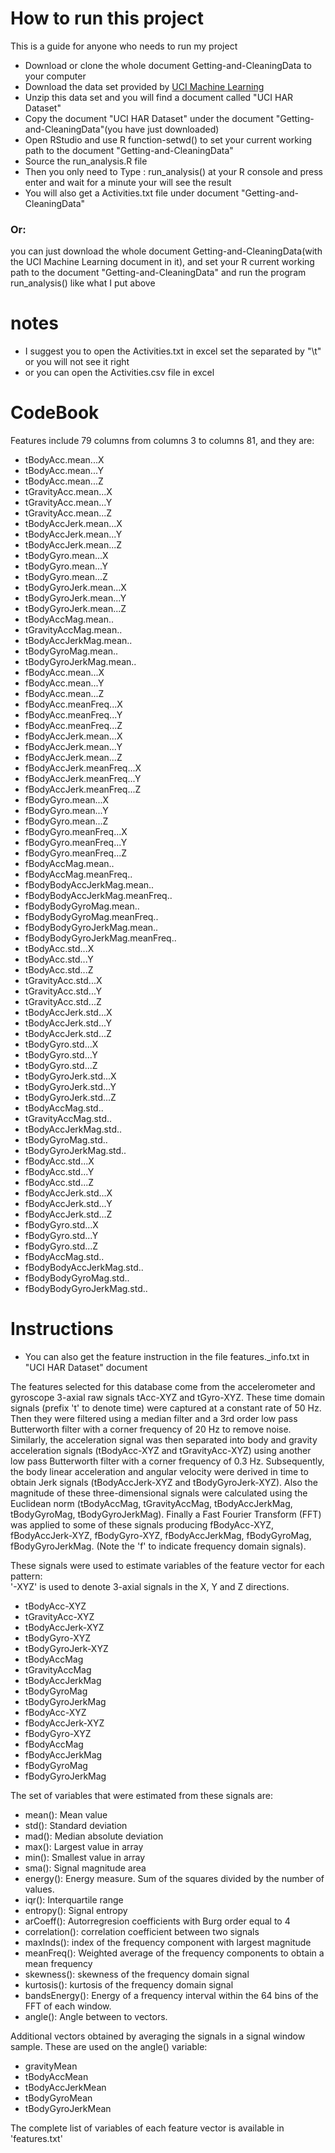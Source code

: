 How to run this project
================

  This is a guide for anyone who needs to run my project
  *  Download or clone the whole document Getting-and-CleaningData to your computer
  *  Download the data set provided by [UCI Machine Learning](https://d396qusza40orc.cloudfront.net/getdata%2Fprojectfiles%2FUCI%20HAR%20Dataset.zip )
  *  Unzip this data set and you will find a document called "UCI HAR Dataset"
  *  Copy the document "UCI HAR Dataset" under the document "Getting-and-CleaningData"(you have just downloaded)
  *  Open RStudio and use R function-setwd() to set your current working path to the document "Getting-and-CleaningData"
  *  Source the run_analysis.R file
  *  Then you only need to Type :   run_analysis()     at your R console and press enter  and wait for a minute your will see the result
  *  You will also get a Activities.txt file under document "Getting-and-CleaningData"

### Or:
  you can just download the whole document Getting-and-CleaningData(with the UCI Machine Learning document in it), and set your R current working path to the document "Getting-and-CleaningData" and run the program run_analysis() like what I put above
  
  
notes
======
 - I suggest you to open the Activities.txt in excel set the separated by  "\t" or you will not see it right
 - or you can open the Activities.csv file in excel 


CodeBook
=========
  Features include 79 columns from columns 3 to columns 81, and they are:
  
  * tBodyAcc.mean...X
  * tBodyAcc.mean...Y
  * tBodyAcc.mean...Z
  * tGravityAcc.mean...X
  * tGravityAcc.mean...Y
  * tGravityAcc.mean...Z
  * tBodyAccJerk.mean...X
  * tBodyAccJerk.mean...Y
  * tBodyAccJerk.mean...Z
  * tBodyGyro.mean...X
  * tBodyGyro.mean...Y
  * tBodyGyro.mean...Z
  * tBodyGyroJerk.mean...X
  * tBodyGyroJerk.mean...Y
  * tBodyGyroJerk.mean...Z
  * tBodyAccMag.mean..
  * tGravityAccMag.mean..
  * tBodyAccJerkMag.mean..
  * tBodyGyroMag.mean..	
  * tBodyGyroJerkMag.mean..	
  * fBodyAcc.mean...X	
  * fBodyAcc.mean...Y	
  * fBodyAcc.mean...Z	
  * fBodyAcc.meanFreq...X	
  * fBodyAcc.meanFreq...Y	
  * fBodyAcc.meanFreq...Z	
  * fBodyAccJerk.mean...X	
  * fBodyAccJerk.mean...Y	
  * fBodyAccJerk.mean...Z
  * fBodyAccJerk.meanFreq...X	
  * fBodyAccJerk.meanFreq...Y	
  * fBodyAccJerk.meanFreq...Z	
  * fBodyGyro.mean...X
  * fBodyGyro.mean...Y	
  * fBodyGyro.mean...Z	
  * fBodyGyro.meanFreq...X	
  * fBodyGyro.meanFreq...Y	
  * fBodyGyro.meanFreq...Z
  * fBodyAccMag.mean..
  * fBodyAccMag.meanFreq..
  * fBodyBodyAccJerkMag.mean..
  * fBodyBodyAccJerkMag.meanFreq..
  * fBodyBodyGyroMag.mean..	
  * fBodyBodyGyroMag.meanFreq..	
  * fBodyBodyGyroJerkMag.mean..	
  * fBodyBodyGyroJerkMag.meanFreq..	
  * tBodyAcc.std...X	
  * tBodyAcc.std...Y	
  * tBodyAcc.std...Z
  * tGravityAcc.std...X	
  * tGravityAcc.std...Y	
  * tGravityAcc.std...Z	
  * tBodyAccJerk.std...X	
  * tBodyAccJerk.std...Y
  * tBodyAccJerk.std...Z
  * tBodyGyro.std...X	
  * tBodyGyro.std...Y	
  * tBodyGyro.std...Z	
  * tBodyGyroJerk.std...X	
  * tBodyGyroJerk.std...Y	
  * tBodyGyroJerk.std...Z	
  * tBodyAccMag.std..	
  * tGravityAccMag.std..
  * tBodyAccJerkMag.std..	
  * tBodyGyroMag.std..
  * tBodyGyroJerkMag.std..
  * fBodyAcc.std...X	
  * fBodyAcc.std...Y	
  * fBodyAcc.std...Z	
  * fBodyAccJerk.std...X
  * fBodyAccJerk.std...Y
  * fBodyAccJerk.std...Z	
  * fBodyGyro.std...X	
  * fBodyGyro.std...Y	
  * fBodyGyro.std...Z	
  * fBodyAccMag.std..	
  * fBodyBodyAccJerkMag.std..
  * fBodyBodyGyroMag.std..
  * fBodyBodyGyroJerkMag.std..
  


Instructions
============
* You can also get the feature instruction in the file features._info.txt in "UCI HAR Dataset" document

The features selected for this database come from the accelerometer and gyroscope 3-axial raw signals tAcc-XYZ and tGyro-XYZ. These time domain signals (prefix 't' to denote time) were captured at a constant rate of 50 Hz. Then they were filtered using a median filter and a 3rd order low pass Butterworth filter with a corner frequency of 20 Hz to remove noise. Similarly, the acceleration signal was then separated into body and gravity acceleration signals (tBodyAcc-XYZ and tGravityAcc-XYZ) using another low pass Butterworth filter with a corner frequency of 0.3 Hz. 
Subsequently, the body linear acceleration and angular velocity were derived in time to obtain Jerk signals (tBodyAccJerk-XYZ and tBodyGyroJerk-XYZ). Also the magnitude of these three-dimensional signals were calculated using the Euclidean norm (tBodyAccMag, tGravityAccMag, tBodyAccJerkMag, tBodyGyroMag, tBodyGyroJerkMag). 
Finally a Fast Fourier Transform (FFT) was applied to some of these signals producing fBodyAcc-XYZ, fBodyAccJerk-XYZ, fBodyGyro-XYZ, fBodyAccJerkMag, fBodyGyroMag, fBodyGyroJerkMag. (Note the 'f' to indicate frequency domain signals). 

These signals were used to estimate variables of the feature vector for each pattern:  
'-XYZ' is used to denote 3-axial signals in the X, Y and Z directions.

 * tBodyAcc-XYZ
 * tGravityAcc-XYZ
 * tBodyAccJerk-XYZ
 * tBodyGyro-XYZ
 * tBodyGyroJerk-XYZ
 * tBodyAccMag
 * tGravityAccMag
 * tBodyAccJerkMag
 * tBodyGyroMag
 * tBodyGyroJerkMag
 * fBodyAcc-XYZ
 * fBodyAccJerk-XYZ
 * fBodyGyro-XYZ
 * fBodyAccMag
 * fBodyAccJerkMag
 * fBodyGyroMag
 * fBodyGyroJerkMag

The set of variables that were estimated from these signals are: 

* mean(): Mean value
* std(): Standard deviation
* mad(): Median absolute deviation 
* max(): Largest value in array
* min(): Smallest value in array
* sma(): Signal magnitude area
* energy(): Energy measure. Sum of the squares divided by the number of values. 
* iqr(): Interquartile range 
* entropy(): Signal entropy
* arCoeff(): Autorregresion coefficients with Burg order equal to 4
* correlation(): correlation coefficient between two signals
* maxInds(): index of the frequency component with largest magnitude
* meanFreq(): Weighted average of the frequency components to obtain a mean frequency
* skewness(): skewness of the frequency domain signal 
* kurtosis(): kurtosis of the frequency domain signal 
* bandsEnergy(): Energy of a frequency interval within the 64 bins of the FFT of each window.
* angle(): Angle between to vectors.

Additional vectors obtained by averaging the signals in a signal window sample. These are used on the angle() variable:

* gravityMean
* tBodyAccMean
* tBodyAccJerkMean
* tBodyGyroMean
* tBodyGyroJerkMean

The complete list of variables of each feature vector is available in 'features.txt'



  
  





